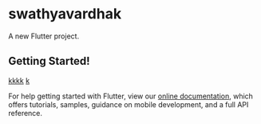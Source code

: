 # swathyavardhak

A new Flutter project.


## Getting Started!
[kkkk](https://user-images.githubusercontent.com/87651595/228661512-72bc1ba6-6fcc-41c0-bf39-2e14a01e238c.jpeg)
[k](https://user-images.githubusercontent.com/87651595/228661536-d1bf2b40-242e-4dd8-8312-0b355d04d3af.jpeg)
[](https://user-images.githubusercontent.com/87651595/228661544-207d559c-f95d-4e7b-8b7c-c03faea9db1f.jpeg)
[](https://user-images.githubusercontent.com/87651595/228661560-9208a9c7-a8c9-4c2d-a13e-7eefff96a194.jpeg)
[](https://user-images.githubusercontent.com/87651595/228661586-fc60bd5f-4502-45a9-957d-a4b43d1532c0.jpeg)
[](https://user-images.githubusercontent.com/87651595/228661579-39d0e5c5-665b-4219-9972-c64190cc44a1.jpeg)


For help getting started with Flutter, view our
[online documentation](https://flutter.dev/docs), which offers tutorials,
samples, guidance on mobile development, and a full API reference.
